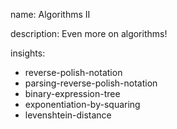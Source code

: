 name: Algorithms II 

description: Even more on algorithms!

insights:
  - reverse-polish-notation
  - parsing-reverse-polish-notation
  - binary-expression-tree
  - exponentiation-by-squaring
  - levenshtein-distance
